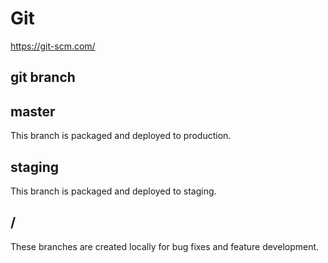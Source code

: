 # Git

<https://git-scm.com/>

## git branch

## master
This branch is packaged and deployed to production.

## staging
This branch is packaged and deployed to staging.

## <author>/<feature name>
These branches are created locally for bug fixes and feature development.
